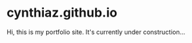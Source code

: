 cynthiaz.github.io
==================
Hi, this is my portfolio site. It's currently under construction... 
